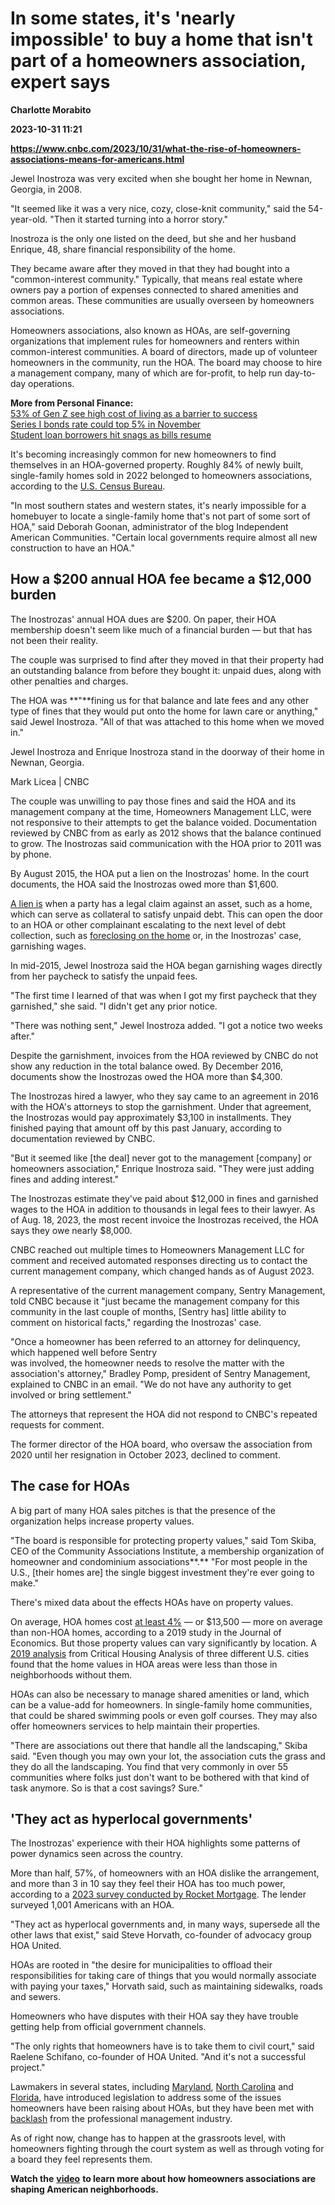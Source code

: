 # In some states, it's 'nearly impossible' to buy a home that isn't part of a homeowners association, expert says
**Charlotte Morabito**

**2023-10-31 11:21**

**https://www.cnbc.com/2023/10/31/what-the-rise-of-homeowners-associations-means-for-americans.html**

Jewel Inostroza was very excited when she bought her home in Newnan, Georgia, in 2008.

"It seemed like it was a very nice, cozy, close-knit community," said the 54-year-old. "Then it started turning into a horror story."

Inostroza is the only one listed on the deed, but she and her husband Enrique, 48, share financial responsibility of the home.

They became aware after they moved in that they had bought into a "common-interest community." Typically, that means real estate where owners pay a portion of expenses connected to shared amenities and common areas. These communities are usually overseen by homeowners associations.

Homeowners associations, also known as HOAs, are self-governing organizations that implement rules for homeowners and renters within common-interest communities. A board of directors, made up of volunteer homeowners in the community, run the HOA. The board may choose to hire a management company, many of which are for-profit, to help run day-to-day operations.

**More from Personal Finance:**  
[53% of Gen Z see high cost of living as a barrier to success](https://www.cnbc.com/2023/10/16/53percent-of-gen-z-see-high-cost-of-living-as-a-barrier-to-financial-success.html)  
[Series I bonds rate could top 5% in November](https://www.cnbc.com/2023/10/16/series-i-bonds-rate-could-top-5percent-in-november-heres-what-to-know.html)  
[Student loan borrowers hit snags as bills resume](https://www.cnbc.com/2023/10/13/student-loan-borrowers-hit-snags-as-payments-resume.html)

It's becoming increasingly common for new homeowners to find themselves in an HOA-governed property. Roughly 84% of newly built, single-family homes sold in 2022 belonged to homeowners associations, according to the [U.S. Census Bureau](https://www.census.gov/construction/chars/current.html).

"In most southern states and western states, it's nearly impossible for a homebuyer to locate a single-family home that's not part of some sort of HOA," said Deborah Goonan, administrator of the blog Independent American Communities. "Certain local governments require almost all new construction to have an HOA."

How a $200 annual HOA fee became a $12,000 burden
-------------------------------------------------

The Inostrozas' annual HOA dues are $200. On paper, their HOA membership doesn't seem like much of a financial burden — but that has not been their reality.

The couple was surprised to find after they moved in that their property had an outstanding balance from before they bought it: unpaid dues, along with other penalties and charges.

The HOA was **"**fining us for that balance and late fees and any other type of fines that they would put onto the home for lawn care or anything," said Jewel Inostroza. "All of that was attached to this home when we moved in."

Jewel Inostroza and Enrique Inostroza stand in the doorway of their home in Newnan, Georgia.

Mark Licea | CNBC

The couple was unwilling to pay those fines and said the HOA and its management company at the time, Homeowners Management LLC, were not responsive to their attempts to get the balance voided. Documentation reviewed by CNBC from as early as 2012 shows that the balance continued to grow. The Inostrozas said communication with the HOA prior to 2011 was by phone.

By August 2015, the HOA put a lien on the Inostrozas' home. In the court documents, the HOA said the Inostrozas owed more than $1,600.

[A lien is](https://www.merriam-webster.com/dictionary/lien) when a party has a legal claim against an asset, such as a home, which can serve as collateral to satisfy unpaid debt. This can open the door to an HOA or other complainant escalating to the next level of debt collection, such as [foreclosing on the home](https://www.cnbc.com/2010/07/15/homeowners-associations-the-new-foreclosure.html) or, in the Inostrozas' case, garnishing wages.

In mid-2015, Jewel Inostroza said the HOA began garnishing wages directly from her paycheck to satisfy the unpaid fees.

"The first time I learned of that was when I got my first paycheck that they garnished," she said. "I didn't get any prior notice.

"There was nothing sent," Jewel Inostroza added. "I got a notice two weeks after."

Despite the garnishment, invoices from the HOA reviewed by CNBC do not show any reduction in the total balance owed. By December 2016, documents show the Inostrozas owed the HOA more than $4,300.

The Inostrozas hired a lawyer, who they say came to an agreement in 2016 with the HOA's attorneys to stop the garnishment. Under that agreement, the Inostrozas would pay approximately $3,100 in installments. They finished paying that amount off by this past January, according to documentation reviewed by CNBC.

"But it seemed like \[the deal\] never got to the management \[company\] or homeowners association," Enrique Inostroza said. "They were just adding fines and adding interest."

The Inostrozas estimate they've paid about $12,000 in fines and garnished wages to the HOA in addition to thousands in legal fees to their lawyer. As of Aug. 18, 2023, the most recent invoice the Inostrozas received, the HOA says they owe nearly $8,000.

CNBC reached out multiple times to Homeowners Management LLC for comment and received automated responses directing us to contact the current management company, which changed hands as of August 2023.

A representative of the current management company, Sentry Management, told CNBC because it "just became the management company for this community in the last couple of months, \[Sentry has\] little ability to comment on historical facts," regarding the Inostrozas' case.

"Once a homeowner has been referred to an attorney for delinquency, which happened well before Sentry  
was involved, the homeowner needs to resolve the matter with the association's attorney," Bradley Pomp, president of Sentry Management, explained to CNBC in an email. "We do not have any authority to get involved or bring settlement."

The attorneys that represent the HOA did not respond to CNBC's repeated requests for comment.

The former director of the HOA board, who oversaw the association from 2020 until her resignation in October 2023, declined to comment.

The case for HOAs
-----------------

A big part of many HOA sales pitches is that the presence of the organization helps increase property values.

"The board is responsible for protecting property values," said Tom Skiba, CEO of the Community Associations Institute, a membership organization of homeowner and condominium associations**.** "For most people in the U.S., \[their homes are\] the single biggest investment they're ever going to make."

There's mixed data about the effects HOAs have on property values.

On average, HOA homes cost [at least 4%](https://www.sciencedirect.com/science/article/abs/pii/S0094119019300300) — or $13,500 [](https://www.sciencedirect.com/science/article/abs/pii/S0094119019300300) — more on average than non-HOA homes, according to a 2019 study in the Journal of Economics. But those property values can vary significantly by location. A [2019 analysis](https://www.housing-critical.com/home-page-1/correlation-of-homeowners-associations-and-infe) from Critical Housing Analysis of three different U.S. cities found that the home values in HOA areas were less than those in neighborhoods without them.

HOAs can also be necessary to manage shared amenities or land, which can be a value-add for homeowners. In single-family home communities, that could be shared swimming pools or even golf courses. They may also offer homeowners services to help maintain their properties.

"There are associations out there that handle all the landscaping," Skiba said. "Even though you may own your lot, the association cuts the grass and they do all the landscaping. You find that very commonly in over 55 communities where folks just don't want to be bothered with that kind of task anymore. So is that a cost savings? Sure."

'They act as hyperlocal governments'
------------------------------------

The Inostrozas' experience with their HOA highlights some patterns of power dynamics seen across the country.

More than half, 57%, of homeowners with an HOA dislike the arrangement, and more than 3 in 10 say they feel their HOA has too much power, according to a [2023 survey conducted by Rocket Mortgage](https://www.rocketmortgage.com/learn/assessing-the-association). The lender surveyed 1,001 Americans with an HOA.

"They act as hyperlocal governments and, in many ways, supersede all the other laws that exist," said Steve Horvath, co-founder of advocacy group HOA United.

HOAs are rooted in "the desire for municipalities to offload their responsibilities for taking care of things that you would normally associate with paying your taxes," Horvath said, such as maintaining sidewalks, roads and sewers.

Homeowners who have disputes with their HOA say they have trouble getting help from official government channels.

"The only rights that homeowners have is to take them to civil court," said Raelene Schifano, co-founder of HOA United. "And it's not a successful project."

Lawmakers in several states, including [Maryland](https://greentowsonalliance.org/new-law-protects-our-planet-supports-eco-friendly-gardening-in-maryland/), [North Carolina](https://www.wral.com/story/state-lawmakers-propose-more-rules-oversight-for-hoas/20810042/) and [Florida](https://www.cbsnews.com/miami/news/florida-law-known-as-the-homeowners-association-bill-of-rights-takes-effect/), have introduced legislation to address some of the issues homeowners have been raising about HOAs, but they have been met with [backlash](https://www.sun-sentinel.com/2023/10/18/condo-wars-after-hoa-corruption-arrests-floridas-community-management-industry-works-to-weaken-reform-bills/) from the professional management industry.

As of right now, change has to happen at the grassroots level, with homeowners fighting through the court system as well as through voting for a board they feel represents them.

**Watch the** [**video**](https://www.cnbc.com/video/2023/10/31/how-homeowners-associations-became-so-powerful.html) **to learn more about how homeowners associations are shaping American neighborhoods.**